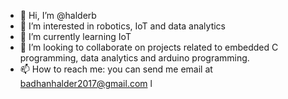 - 👋 Hi, I’m @halderb
- 👀 I’m interested in robotics, IoT and data analytics
- 🌱 I’m currently learning IoT
- 💞️ I’m looking to collaborate on projects related to embedded C programming, data analytics and arduino programming. 
- 📫 How to reach me: you can send me email at badhanhalder2017@gmail.com l

<!---
halderb/halderb is a ✨ special ✨ repository because its `README.md` (this file) appears on your GitHub profile.
You can click the Preview link to take a look at your changes.
--->
